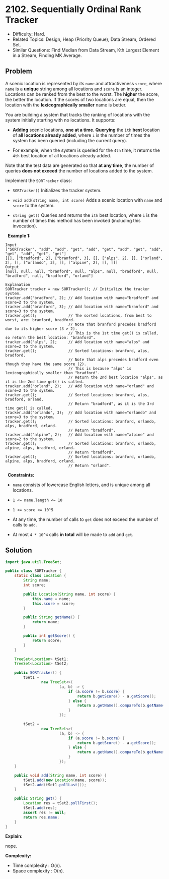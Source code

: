 # 2102. Sequentially Ordinal Rank Tracker

- Difficulty: Hard.
- Related Topics: Design, Heap (Priority Queue), Data Stream, Ordered Set.
- Similar Questions: Find Median from Data Stream, Kth Largest Element in a Stream, Finding MK Average.

## Problem

A scenic location is represented by its ```name``` and attractiveness ```score```, where ```name``` is a **unique** string among all locations and ```score``` is an integer. Locations can be ranked from the best to the worst. The **higher** the score, the better the location. If the scores of two locations are equal, then the location with the **lexicographically smaller** name is better.

You are building a system that tracks the ranking of locations with the system initially starting with no locations. It supports:


	
- **Adding** scenic locations, **one at a time**.
	**Querying** the ```ith``` **best** location of **all locations already added**, where ```i``` is the number of times the system has been queried (including the current query).
	
		
- For example, when the system is queried for the ```4th``` time, it returns the ```4th``` best location of all locations already added.
	
	


Note that the test data are generated so that **at any time**, the number of queries **does not exceed** the number of locations added to the system.

Implement the ```SORTracker``` class:


	
- ```SORTracker()``` Initializes the tracker system.
	
- ```void add(string name, int score)``` Adds a scenic location with ```name``` and ```score``` to the system.
	
- ```string get()``` Queries and returns the ```ith``` best location, where ```i``` is the number of times this method has been invoked (including this invocation).


 
**Example 1:**

```
Input
["SORTracker", "add", "add", "get", "add", "get", "add", "get", "add", "get", "add", "get", "get"]
[[], ["bradford", 2], ["branford", 3], [], ["alps", 2], [], ["orland", 2], [], ["orlando", 3], [], ["alpine", 2], [], []]
Output
[null, null, null, "branford", null, "alps", null, "bradford", null, "bradford", null, "bradford", "orland"]

Explanation
SORTracker tracker = new SORTracker(); // Initialize the tracker system.
tracker.add("bradford", 2); // Add location with name="bradford" and score=2 to the system.
tracker.add("branford", 3); // Add location with name="branford" and score=3 to the system.
tracker.get();              // The sorted locations, from best to worst, are: branford, bradford.
                            // Note that branford precedes bradford due to its higher score (3 > 2).
                            // This is the 1st time get() is called, so return the best location: "branford".
tracker.add("alps", 2);     // Add location with name="alps" and score=2 to the system.
tracker.get();              // Sorted locations: branford, alps, bradford.
                            // Note that alps precedes bradford even though they have the same score (2).
                            // This is because "alps" is lexicographically smaller than "bradford".
                            // Return the 2nd best location "alps", as it is the 2nd time get() is called.
tracker.add("orland", 2);   // Add location with name="orland" and score=2 to the system.
tracker.get();              // Sorted locations: branford, alps, bradford, orland.
                            // Return "bradford", as it is the 3rd time get() is called.
tracker.add("orlando", 3);  // Add location with name="orlando" and score=3 to the system.
tracker.get();              // Sorted locations: branford, orlando, alps, bradford, orland.
                            // Return "bradford".
tracker.add("alpine", 2);   // Add location with name="alpine" and score=2 to the system.
tracker.get();              // Sorted locations: branford, orlando, alpine, alps, bradford, orland.
                            // Return "bradford".
tracker.get();              // Sorted locations: branford, orlando, alpine, alps, bradford, orland.
                            // Return "orland".
```

 
**Constraints:**


	
- ```name``` consists of lowercase English letters, and is unique among all locations.
	
- ```1 <= name.length <= 10```
	
- ```1 <= score <= 10^5```
	
- At any time, the number of calls to ```get``` does not exceed the number of calls to ```add```.
	
- At most ```4 * 10^4``` calls **in total** will be made to ```add``` and ```get```.



## Solution

```java
import java.util.TreeSet;

public class SORTracker {
    static class Location {
        String name;
        int score;

        public Location(String name, int score) {
            this.name = name;
            this.score = score;
        }

        public String getName() {
            return name;
        }

        public int getScore() {
            return score;
        }
    }

    TreeSet<Location> tSet1;
    TreeSet<Location> tSet2;

    public SORTracker() {
        tSet1 =
                new TreeSet<>(
                        (a, b) -> {
                            if (a.score != b.score) {
                                return b.getScore() - a.getScore();
                            } else {
                                return a.getName().compareTo(b.getName());
                            }
                        });

        tSet2 =
                new TreeSet<>(
                        (a, b) -> {
                            if (a.score != b.score) {
                                return b.getScore() - a.getScore();
                            } else {
                                return a.getName().compareTo(b.getName());
                            }
                        });
    }

    public void add(String name, int score) {
        tSet1.add(new Location(name, score));
        tSet2.add(tSet1.pollLast());
    }

    public String get() {
        Location res = tSet2.pollFirst();
        tSet1.add(res);
        assert res != null;
        return res.name;
    }
}
```

**Explain:**

nope.

**Complexity:**

* Time complexity : O(n).
* Space complexity : O(n).
